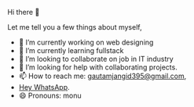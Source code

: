  Hi there 👋


Let me tell you a few things about myself,



- 🔭 I’m currently working on web designing
- 🌱 I’m currently learning fullstack 
- 👯 I’m looking to collaborate on job in IT industry
- 🤔 I’m looking for help with collaborating projects.
- 📫 How to reach me: gautamjangid395@gmail.com,
- [Hey WhatsApp](https://wa.me/917877394329).
- 😄 Pronouns: monu

